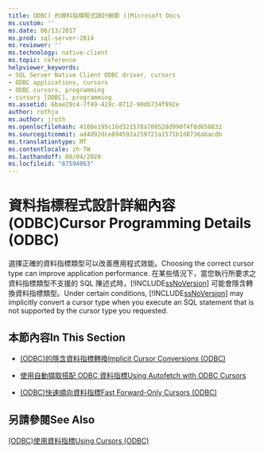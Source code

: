 ```yaml
---
title: ODBC) 的資料指標程式設計細節 (|Microsoft Docs
ms.custom: ''
ms.date: 06/13/2017
ms.prod: sql-server-2014
ms.reviewer: ''
ms.technology: native-client
ms.topic: reference
helpviewer_keywords:
- SQL Server Native Client ODBC driver, cursors
- ODBC applications, cursors
- ODBC cursors, programming
- cursors [ODBC], programming
ms.assetid: 6bae29c4-7f49-419c-8712-90db734f992e
author: rothja
ms.author: jroth
ms.openlocfilehash: 4108e195c16d321578a70852dd990f4f8d658832
ms.sourcegitcommit: ad4d92dce894592a259721a1571b1d8736abacdb
ms.translationtype: MT
ms.contentlocale: zh-TW
ms.lasthandoff: 08/04/2020
ms.locfileid: "87594063"
---
```

# <a name="cursor-programming-details-odbc"></a><span data-ttu-id="8266e-102">資料指標程式設計詳細內容 (ODBC)</span><span class="sxs-lookup"><span data-stu-id="8266e-102">Cursor Programming Details (ODBC)</span></span>
  <span data-ttu-id="8266e-103">選擇正確的資料指標類型可以改善應用程式效能。</span><span class="sxs-lookup"><span data-stu-id="8266e-103">Choosing the correct cursor type can improve application performance.</span></span> <span data-ttu-id="8266e-104">在某些情況下，當您執行所要求之資料指標類型不支援的 SQL 陳述式時，[!INCLUDE[ssNoVersion](../../../includes/ssnoversion-md.md)] 可能會隱含轉換資料指標類型。</span><span class="sxs-lookup"><span data-stu-id="8266e-104">Under certain conditions, [!INCLUDE[ssNoVersion](../../../includes/ssnoversion-md.md)] may implicitly convert a cursor type when you execute an SQL statement that is not supported by the cursor type you requested.</span></span>  
  
## <a name="in-this-section"></a><span data-ttu-id="8266e-105">本節內容</span><span class="sxs-lookup"><span data-stu-id="8266e-105">In This Section</span></span>  
  
-   [<span data-ttu-id="8266e-106">&#40;ODBC&#41;的隱含資料指標轉換</span><span class="sxs-lookup"><span data-stu-id="8266e-106">Implicit Cursor Conversions &#40;ODBC&#41;</span></span>](implicit-cursor-conversions-odbc.md)  
  
-   [<span data-ttu-id="8266e-107">使用自動擷取搭配 ODBC 資料指標</span><span class="sxs-lookup"><span data-stu-id="8266e-107">Using Autofetch with ODBC Cursors</span></span>](using-autofetch-with-odbc-cursors.md)  
  
-   [<span data-ttu-id="8266e-108">&#40;ODBC&#41;快速順向資料指標</span><span class="sxs-lookup"><span data-stu-id="8266e-108">Fast Forward-Only Cursors &#40;ODBC&#41;</span></span>](fast-forward-only-cursors-odbc.md)  
  
## <a name="see-also"></a><span data-ttu-id="8266e-109">另請參閱</span><span class="sxs-lookup"><span data-stu-id="8266e-109">See Also</span></span>  
 [<span data-ttu-id="8266e-110">&#40;ODBC&#41;使用資料指標</span><span class="sxs-lookup"><span data-stu-id="8266e-110">Using Cursors &#40;ODBC&#41;</span></span>](../using-cursors-odbc.md)  
  
  

